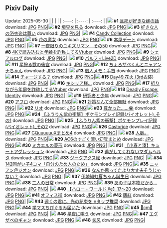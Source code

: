 ## Pixiv Daily
Update: 2025-05-30
|      |      |      |
| :----: | :----: | :----: |
|![](https://pixiv.microyu.workers.dev/c/240x480/img-master/img/2025/05/29/01/13/09/130922337_p0_master1200.jpg) **#1** [旦那が好きな嫁の話](https://www.pixiv.net/artworks/130922337) download: [JPG](https://pixiv.microyu.workers.dev/img-original/img/2025/05/29/01/13/09/130922337_p0.jpg) [PNG](https://pixiv.microyu.workers.dev/img-original/img/2025/05/29/01/13/09/130922337_p0.png)|![](https://pixiv.microyu.workers.dev/c/240x480/img-master/img/2025/05/28/00/00/13/130884677_p0_master1200.jpg) **#2** [境界を見る](https://www.pixiv.net/artworks/130884677) download: [JPG](https://pixiv.microyu.workers.dev/img-original/img/2025/05/28/00/00/13/130884677_p0.jpg) [PNG](https://pixiv.microyu.workers.dev/img-original/img/2025/05/28/00/00/13/130884677_p0.png)|![](https://pixiv.microyu.workers.dev/c/240x480/img-master/img/2025/05/28/17/00/31/130903773_p0_master1200.jpg) **#3** [好きな人の浴衣姿は尊い](https://www.pixiv.net/artworks/130903773) download: [JPG](https://pixiv.microyu.workers.dev/img-original/img/2025/05/28/17/00/31/130903773_p0.jpg) [PNG](https://pixiv.microyu.workers.dev/img-original/img/2025/05/28/17/00/31/130903773_p0.png)|
|![](https://pixiv.microyu.workers.dev/c/240x480/img-master/img/2025/05/29/00/00/15/130919356_p0_master1200.jpg) **#4** [Candy Collection](https://www.pixiv.net/artworks/130919356) download: [JPG](https://pixiv.microyu.workers.dev/img-original/img/2025/05/29/00/00/15/130919356_p0.jpg) [PNG](https://pixiv.microyu.workers.dev/img-original/img/2025/05/29/00/00/15/130919356_p0.png)|![](https://pixiv.microyu.workers.dev/c/240x480/img-master/img/2025/05/28/00/00/25/130884759_p0_master1200.jpg) **#5** [花の魔女](https://www.pixiv.net/artworks/130884759) download: [JPG](https://pixiv.microyu.workers.dev/img-original/img/2025/05/28/00/00/25/130884759_p0.jpg) [PNG](https://pixiv.microyu.workers.dev/img-original/img/2025/05/28/00/00/25/130884759_p0.png)|![](https://pixiv.microyu.workers.dev/c/240x480/img-master/img/2025/05/28/00/00/12/130884673_p0_master1200.jpg) **#6** [本屋デート](https://www.pixiv.net/artworks/130884673) download: [JPG](https://pixiv.microyu.workers.dev/img-original/img/2025/05/28/00/00/12/130884673_p0.jpg) [PNG](https://pixiv.microyu.workers.dev/img-original/img/2025/05/28/00/00/12/130884673_p0.png)|
|![](https://pixiv.microyu.workers.dev/c/240x480/img-master/img/2025/05/28/11/40/45/130897733_p0_master1200.jpg) **#7** [一夜限りのユキズリマン　その50](https://www.pixiv.net/artworks/130897733) download: [JPG](https://pixiv.microyu.workers.dev/img-original/img/2025/05/28/11/40/45/130897733_p0.jpg) [PNG](https://pixiv.microyu.workers.dev/img-original/img/2025/05/28/11/40/45/130897733_p0.png)|![](https://pixiv.microyu.workers.dev/c/240x480/img-master/img/2025/05/28/21/16/23/130912329_p0_master1200.jpg) **#8** [4Kで読み込むと年齢を詐称してるVtuber](https://www.pixiv.net/artworks/130912329) download: [JPG](https://pixiv.microyu.workers.dev/img-original/img/2025/05/28/21/16/23/130912329_p0.jpg) [PNG](https://pixiv.microyu.workers.dev/img-original/img/2025/05/28/21/16/23/130912329_p0.png)|![](https://pixiv.microyu.workers.dev/c/240x480/img-master/img/2025/05/28/16/11/17/130902776_p0_master1200.jpg) **#9** [シェアルログ](https://www.pixiv.net/artworks/130902776) download: [JPG](https://pixiv.microyu.workers.dev/img-original/img/2025/05/28/16/11/17/130902776_p0.jpg) [PNG](https://pixiv.microyu.workers.dev/img-original/img/2025/05/28/16/11/17/130902776_p0.png)|
|![](https://pixiv.microyu.workers.dev/c/240x480/img-master/img/2025/05/28/00/00/12/130884670_p0_master1200.jpg) **#10** [パルフィLive2D](https://www.pixiv.net/artworks/130884670) download: [JPG](https://pixiv.microyu.workers.dev/img-original/img/2025/05/28/00/00/12/130884670_p0.jpg) [PNG](https://pixiv.microyu.workers.dev/img-original/img/2025/05/28/00/00/12/130884670_p0.png)|![](https://pixiv.microyu.workers.dev/c/240x480/img-master/img/2025/05/28/00/00/22/130884745_p0_master1200.jpg) **#11** [星狩る獣の後宮](https://www.pixiv.net/artworks/130884745) download: [JPG](https://pixiv.microyu.workers.dev/img-original/img/2025/05/28/00/00/22/130884745_p0.jpg) [PNG](https://pixiv.microyu.workers.dev/img-original/img/2025/05/28/00/00/22/130884745_p0.png)|![](https://pixiv.microyu.workers.dev/c/240x480/img-master/img/2025/05/28/22/27/41/130915459_p0_master1200.jpg) **#12** [ちょろザベくんとニャアンナちゃん](https://www.pixiv.net/artworks/130915459) download: [JPG](https://pixiv.microyu.workers.dev/img-original/img/2025/05/28/22/27/41/130915459_p0.jpg) [PNG](https://pixiv.microyu.workers.dev/img-original/img/2025/05/28/22/27/41/130915459_p0.png)|
|![](https://pixiv.microyu.workers.dev/c/240x480/img-master/img/2025/05/29/06/00/04/130927132_p0_master1200.jpg) **#13** [個人メモ：手首](https://www.pixiv.net/artworks/130927132) download: [JPG](https://pixiv.microyu.workers.dev/img-original/img/2025/05/29/06/00/04/130927132_p0.jpg) [PNG](https://pixiv.microyu.workers.dev/img-original/img/2025/05/29/06/00/04/130927132_p0.png)|![](https://pixiv.microyu.workers.dev/c/240x480/img-master/img/2025/05/28/00/00/31/130884791_p0_master1200.jpg) **#14** [チャージする？](https://www.pixiv.net/artworks/130884791) download: [JPG](https://pixiv.microyu.workers.dev/img-original/img/2025/05/28/00/00/31/130884791_p0.jpg) [PNG](https://pixiv.microyu.workers.dev/img-original/img/2025/05/28/00/00/31/130884791_p0.png)|![](https://pixiv.microyu.workers.dev/c/240x480/img-master/img/2025/05/28/01/15/10/130887776_p0_master1200.jpg) **#15** [Day49 花火 (3rd衣装)](https://www.pixiv.net/artworks/130887776) download: [JPG](https://pixiv.microyu.workers.dev/img-original/img/2025/05/28/01/15/10/130887776_p0.jpg) [PNG](https://pixiv.microyu.workers.dev/img-original/img/2025/05/28/01/15/10/130887776_p0.png)|
|![](https://pixiv.microyu.workers.dev/c/240x480/img-master/img/2025/05/28/02/06/00/130889119_p0_master1200.jpg) **#16** [キシリア様…](https://www.pixiv.net/artworks/130889119) download: [JPG](https://pixiv.microyu.workers.dev/img-original/img/2025/05/28/02/06/00/130889119_p0.jpg) [PNG](https://pixiv.microyu.workers.dev/img-original/img/2025/05/28/02/06/00/130889119_p0.png)|![](https://pixiv.microyu.workers.dev/c/240x480/img-master/img/2025/05/29/21/11/24/130946991_p0_master1200.jpg) **#17** [折りながら年齢を詐称してるVtuber](https://www.pixiv.net/artworks/130946991) download: [JPG](https://pixiv.microyu.workers.dev/img-original/img/2025/05/29/21/11/24/130946991_p0.jpg) [PNG](https://pixiv.microyu.workers.dev/img-original/img/2025/05/29/21/11/24/130946991_p0.png)|![](https://pixiv.microyu.workers.dev/c/240x480/img-master/img/2025/05/29/00/00/40/130919491_p0_master1200.jpg) **#18** [Deadly Escape: Identity](https://www.pixiv.net/artworks/130919491) download: [JPG](https://pixiv.microyu.workers.dev/img-original/img/2025/05/29/00/00/40/130919491_p0.jpg) [PNG](https://pixiv.microyu.workers.dev/img-original/img/2025/05/29/00/00/40/130919491_p0.png)|
|![](https://pixiv.microyu.workers.dev/c/240x480/img-master/img/2025/05/29/12/12/24/130933140_p0_master1200.jpg) **#19** [研究者と少年](https://www.pixiv.net/artworks/130933140) download: [JPG](https://pixiv.microyu.workers.dev/img-original/img/2025/05/29/12/12/24/130933140_p0.jpg) [PNG](https://pixiv.microyu.workers.dev/img-original/img/2025/05/29/12/12/24/130933140_p0.png)|![](https://pixiv.microyu.workers.dev/c/240x480/img-master/img/2025/05/29/00/07/01/130919981_p0_master1200.jpg) **#20** [アフロ](https://www.pixiv.net/artworks/130919981) download: [JPG](https://pixiv.microyu.workers.dev/img-original/img/2025/05/29/00/07/01/130919981_p0.jpg) [PNG](https://pixiv.microyu.workers.dev/img-original/img/2025/05/29/00/07/01/130919981_p0.png)|![](https://pixiv.microyu.workers.dev/c/240x480/img-master/img/2025/05/28/17/42/59/130904613_p0_master1200.jpg) **#21** [対策なんて全部無駄](https://www.pixiv.net/artworks/130904613) download: [JPG](https://pixiv.microyu.workers.dev/img-original/img/2025/05/28/17/42/59/130904613_p0.jpg) [PNG](https://pixiv.microyu.workers.dev/img-original/img/2025/05/28/17/42/59/130904613_p0.png)|
|![](https://pixiv.microyu.workers.dev/c/240x480/img-master/img/2025/05/28/14/52/56/130901321_p0_master1200.jpg) **#22** [リオ](https://www.pixiv.net/artworks/130901321) download: [JPG](https://pixiv.microyu.workers.dev/img-original/img/2025/05/28/14/52/56/130901321_p0.jpg) [PNG](https://pixiv.microyu.workers.dev/img-original/img/2025/05/28/14/52/56/130901321_p0.png)|![](https://pixiv.microyu.workers.dev/c/240x480/img-master/img/2025/05/28/18/14/47/130905819_p0_master1200.jpg) **#23** [尊かった……😭](https://www.pixiv.net/artworks/130905819) download: [JPG](https://pixiv.microyu.workers.dev/img-original/img/2025/05/28/18/14/47/130905819_p0.jpg) [PNG](https://pixiv.microyu.workers.dev/img-original/img/2025/05/28/18/14/47/130905819_p0.png)|![](https://pixiv.microyu.workers.dev/c/240x480/img-master/img/2025/05/29/00/12/14/130920202_p0_master1200.jpg) **#24** [【ふうりん紫の衝撃】ポケモンプレイ記録(バイオレット)_その1](https://www.pixiv.net/artworks/130920202) download: [JPG](https://pixiv.microyu.workers.dev/img-original/img/2025/05/29/00/12/14/130920202_p0.jpg) [PNG](https://pixiv.microyu.workers.dev/img-original/img/2025/05/29/00/12/14/130920202_p0.png)|
|![](https://pixiv.microyu.workers.dev/c/240x480/img-master/img/2025/05/29/00/18/13/130920445_p0_master1200.jpg) **#25** [【ふうりん紫の衝撃】ポケモンプレイ記録(バイオレット)_その2](https://www.pixiv.net/artworks/130920445) download: [JPG](https://pixiv.microyu.workers.dev/img-original/img/2025/05/29/00/18/13/130920445_p0.jpg) [PNG](https://pixiv.microyu.workers.dev/img-original/img/2025/05/29/00/18/13/130920445_p0.png)|![](https://pixiv.microyu.workers.dev/c/240x480/img-master/img/2025/05/29/00/15/39/130920348_p0_master1200.jpg) **#26** [Castorice](https://www.pixiv.net/artworks/130920348) download: [JPG](https://pixiv.microyu.workers.dev/img-original/img/2025/05/29/00/15/39/130920348_p0.jpg) [PNG](https://pixiv.microyu.workers.dev/img-original/img/2025/05/29/00/15/39/130920348_p0.png)|![](https://pixiv.microyu.workers.dev/c/240x480/img-master/img/2025/05/28/00/01/05/130884912_p0_master1200.jpg) **#27** [GQuuuuuuXまとめ4](https://www.pixiv.net/artworks/130884912) download: [JPG](https://pixiv.microyu.workers.dev/img-original/img/2025/05/28/00/01/05/130884912_p0.jpg) [PNG](https://pixiv.microyu.workers.dev/img-original/img/2025/05/28/00/01/05/130884912_p0.png)|
|![](https://pixiv.microyu.workers.dev/c/240x480/img-master/img/2025/05/28/15/19/36/130901793_p0_master1200.jpg) **#28** [人脈。](https://www.pixiv.net/artworks/130901793) download: [JPG](https://pixiv.microyu.workers.dev/img-original/img/2025/05/28/15/19/36/130901793_p0.jpg) [PNG](https://pixiv.microyu.workers.dev/img-original/img/2025/05/28/15/19/36/130901793_p0.png)|![](https://pixiv.microyu.workers.dev/c/240x480/img-master/img/2025/05/28/19/32/28/130908241_p0_master1200.jpg) **#29** [AC6のすごく濃い幻覚まとめ](https://www.pixiv.net/artworks/130908241) download: [JPG](https://pixiv.microyu.workers.dev/img-original/img/2025/05/28/19/32/28/130908241_p0.jpg) [PNG](https://pixiv.microyu.workers.dev/img-original/img/2025/05/28/19/32/28/130908241_p0.png)|![](https://pixiv.microyu.workers.dev/c/240x480/img-master/img/2025/05/28/14/38/38/130901051_p0_master1200.jpg) **#30** [ミカエルの菱形](https://www.pixiv.net/artworks/130901051) download: [JPG](https://pixiv.microyu.workers.dev/img-original/img/2025/05/28/14/38/38/130901051_p0.jpg) [PNG](https://pixiv.microyu.workers.dev/img-original/img/2025/05/28/14/38/38/130901051_p0.png)|
|![](https://pixiv.microyu.workers.dev/c/240x480/img-master/img/2025/05/28/01/11/27/130887668_p0_master1200.jpg) **#31** [【小春と湊】キュートアグレッション](https://www.pixiv.net/artworks/130887668) download: [JPG](https://pixiv.microyu.workers.dev/img-original/img/2025/05/28/01/11/27/130887668_p0.jpg) [PNG](https://pixiv.microyu.workers.dev/img-original/img/2025/05/28/01/11/27/130887668_p0.png)|![](https://pixiv.microyu.workers.dev/c/240x480/img-master/img/2025/05/28/00/01/53/130885005_p0_master1200.jpg) **#32** [逃がしてくれないマダムヘルタ](https://www.pixiv.net/artworks/130885005) download: [JPG](https://pixiv.microyu.workers.dev/img-original/img/2025/05/28/00/01/53/130885005_p0.jpg) [PNG](https://pixiv.microyu.workers.dev/img-original/img/2025/05/28/00/01/53/130885005_p0.png)|![](https://pixiv.microyu.workers.dev/c/240x480/img-master/img/2025/05/28/00/05/50/130885264_p0_master1200.jpg) **#33** [ジークアクス絵](https://www.pixiv.net/artworks/130885264) download: [JPG](https://pixiv.microyu.workers.dev/img-original/img/2025/05/28/00/05/50/130885264_p0.jpg) [PNG](https://pixiv.microyu.workers.dev/img-original/img/2025/05/28/00/05/50/130885264_p0.png)|
|![](https://pixiv.microyu.workers.dev/c/240x480/img-master/img/2025/05/29/00/02/50/130919759_p0_master1200.jpg) **#34** [142回がい子4コマ「自分のため人のため」](https://www.pixiv.net/artworks/130919759) download: [JPG](https://pixiv.microyu.workers.dev/img-original/img/2025/05/29/00/02/50/130919759_p0.jpg) [PNG](https://pixiv.microyu.workers.dev/img-original/img/2025/05/29/00/02/50/130919759_p0.png)|![](https://pixiv.microyu.workers.dev/c/240x480/img-master/img/2025/05/28/02/16/40/130889333_p0_master1200.jpg) **#35** [ニャアン＠ジオン](https://www.pixiv.net/artworks/130889333) download: [JPG](https://pixiv.microyu.workers.dev/img-original/img/2025/05/28/02/16/40/130889333_p0.jpg) [PNG](https://pixiv.microyu.workers.dev/img-original/img/2025/05/28/02/16/40/130889333_p0.png)|![](https://pixiv.microyu.workers.dev/c/240x480/img-master/img/2025/05/28/04/39/27/130891490_p0_master1200.jpg) **#36** [なんか思ってたより大丈夫そうじゃない？](https://www.pixiv.net/artworks/130891490) download: [JPG](https://pixiv.microyu.workers.dev/img-original/img/2025/05/28/04/39/27/130891490_p0.jpg) [PNG](https://pixiv.microyu.workers.dev/img-original/img/2025/05/28/04/39/27/130891490_p0.png)|
|![](https://pixiv.microyu.workers.dev/c/240x480/img-master/img/2025/05/29/00/02/32/130919729_p0_master1200.jpg) **#37** [伊地知虹夏ちゃん誕生日](https://www.pixiv.net/artworks/130919729) download: [JPG](https://pixiv.microyu.workers.dev/img-original/img/2025/05/29/00/02/32/130919729_p0.jpg) [PNG](https://pixiv.microyu.workers.dev/img-original/img/2025/05/29/00/02/32/130919729_p0.png)|![](https://pixiv.microyu.workers.dev/c/240x480/img-master/img/2025/05/28/07/00/02/130893460_p0_master1200.jpg) **#38** [二人の日常](https://www.pixiv.net/artworks/130893460) download: [JPG](https://pixiv.microyu.workers.dev/img-original/img/2025/05/28/07/00/02/130893460_p0.jpg) [PNG](https://pixiv.microyu.workers.dev/img-original/img/2025/05/28/07/00/02/130893460_p0.png)|![](https://pixiv.microyu.workers.dev/c/240x480/img-master/img/2025/05/28/01/21/52/130887966_p0_master1200.jpg) **#39** [あの子は本物だから…](https://www.pixiv.net/artworks/130887966) download: [JPG](https://pixiv.microyu.workers.dev/img-original/img/2025/05/28/01/21/52/130887966_p0.jpg) [PNG](https://pixiv.microyu.workers.dev/img-original/img/2025/05/28/01/21/52/130887966_p0.png)|
|![](https://pixiv.microyu.workers.dev/c/240x480/img-master/img/2025/05/28/00/00/37/130884817_p0_master1200.jpg) **#40** [【ハロー・ワールド ¥e】17〜20](https://www.pixiv.net/artworks/130884817) download: [JPG](https://pixiv.microyu.workers.dev/img-original/img/2025/05/28/00/00/37/130884817_p0.jpg) [PNG](https://pixiv.microyu.workers.dev/img-original/img/2025/05/28/00/00/37/130884817_p0.png)|![](https://pixiv.microyu.workers.dev/c/240x480/img-master/img/2025/05/28/03/35/45/130890704_p0_master1200.jpg) **#41** [オフィス街](https://www.pixiv.net/artworks/130890704) download: [JPG](https://pixiv.microyu.workers.dev/img-original/img/2025/05/28/03/35/45/130890704_p0.jpg) [PNG](https://pixiv.microyu.workers.dev/img-original/img/2025/05/28/03/35/45/130890704_p0.png)|![](https://pixiv.microyu.workers.dev/c/240x480/img-master/img/2025/05/29/07/21/33/130928199_p0_master1200.jpg) **#42** [唐紅](https://www.pixiv.net/artworks/130928199) download: [JPG](https://pixiv.microyu.workers.dev/img-original/img/2025/05/29/07/21/33/130928199_p0.jpg) [PNG](https://pixiv.microyu.workers.dev/img-original/img/2025/05/29/07/21/33/130928199_p0.png)|
|![](https://pixiv.microyu.workers.dev/c/240x480/img-master/img/2025/05/28/20/57/17/130911385_p0_master1200.jpg) **#43** [遠くの君に、光の花束を ※タップ推奨](https://www.pixiv.net/artworks/130911385) download: [JPG](https://pixiv.microyu.workers.dev/img-original/img/2025/05/28/20/57/17/130911385_p0.jpg) [PNG](https://pixiv.microyu.workers.dev/img-original/img/2025/05/28/20/57/17/130911385_p0.png)|![](https://pixiv.microyu.workers.dev/c/240x480/img-master/img/2025/05/29/18/23/00/130940715_p0_master1200.jpg) **#44** [学マスちびぐるみ届いた](https://www.pixiv.net/artworks/130940715) download: [JPG](https://pixiv.microyu.workers.dev/img-original/img/2025/05/29/18/23/00/130940715_p0.jpg) [PNG](https://pixiv.microyu.workers.dev/img-original/img/2025/05/29/18/23/00/130940715_p0.png)|![](https://pixiv.microyu.workers.dev/c/240x480/img-master/img/2025/05/28/21/14/16/130912243_p0_master1200.jpg) **#45** [🌹cm🌹](https://www.pixiv.net/artworks/130912243) download: [JPG](https://pixiv.microyu.workers.dev/img-original/img/2025/05/28/21/14/16/130912243_p0.jpg) [PNG](https://pixiv.microyu.workers.dev/img-original/img/2025/05/28/21/14/16/130912243_p0.png)|
|![](https://pixiv.microyu.workers.dev/c/240x480/img-master/img/2025/05/28/00/00/24/130884753_p0_master1200.jpg) **#46** [星夜に唄う](https://www.pixiv.net/artworks/130884753) download: [JPG](https://pixiv.microyu.workers.dev/img-original/img/2025/05/28/00/00/24/130884753_p0.jpg) [PNG](https://pixiv.microyu.workers.dev/img-original/img/2025/05/28/00/00/24/130884753_p0.png)|![](https://pixiv.microyu.workers.dev/c/240x480/img-master/img/2025/05/28/00/00/17/130884719_p0_master1200.jpg) **#47** [エグザベのギャン](https://www.pixiv.net/artworks/130884719) download: [JPG](https://pixiv.microyu.workers.dev/img-original/img/2025/05/28/00/00/17/130884719_p0.jpg) [PNG](https://pixiv.microyu.workers.dev/img-original/img/2025/05/28/00/00/17/130884719_p0.png)|![](https://pixiv.microyu.workers.dev/c/240x480/img-master/img/2025/05/29/15/18/54/130936425_p0_master1200.jpg) **#48** [长风](https://www.pixiv.net/artworks/130936425) download: [JPG](https://pixiv.microyu.workers.dev/img-original/img/2025/05/29/15/18/54/130936425_p0.jpg) [PNG](https://pixiv.microyu.workers.dev/img-original/img/2025/05/29/15/18/54/130936425_p0.png)|
